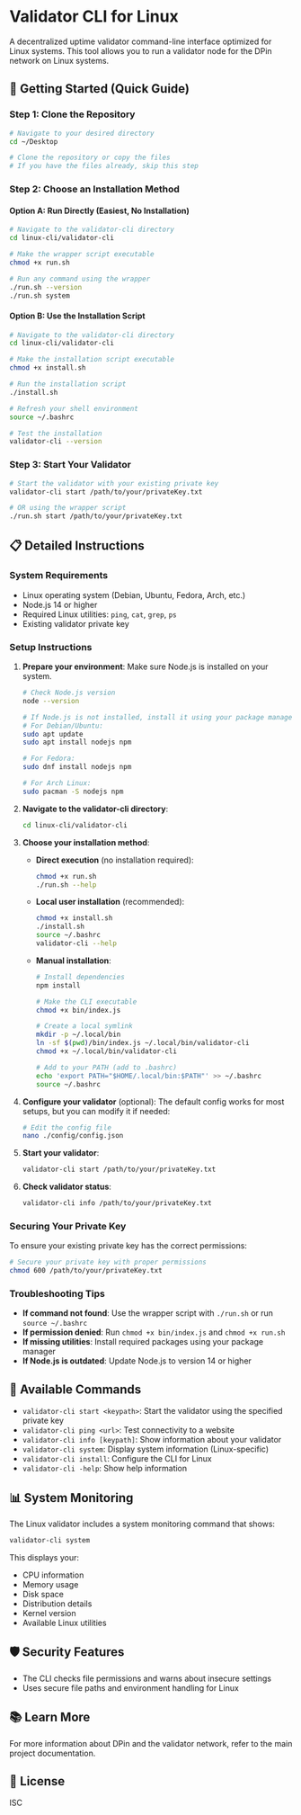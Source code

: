 # Validator CLI for Linux

A decentralized uptime validator command-line interface optimized for Linux systems. This tool allows you to run a validator node for the DPin network on Linux systems.

## 🚀 Getting Started (Quick Guide)

### Step 1: Clone the Repository

```bash
# Navigate to your desired directory
cd ~/Desktop

# Clone the repository or copy the files
# If you have the files already, skip this step
```

### Step 2: Choose an Installation Method

#### Option A: Run Directly (Easiest, No Installation)

```bash
# Navigate to the validator-cli directory
cd linux-cli/validator-cli

# Make the wrapper script executable
chmod +x run.sh

# Run any command using the wrapper
./run.sh --version
./run.sh system
```

#### Option B: Use the Installation Script

```bash
# Navigate to the validator-cli directory
cd linux-cli/validator-cli

# Make the installation script executable
chmod +x install.sh

# Run the installation script
./install.sh

# Refresh your shell environment
source ~/.bashrc

# Test the installation
validator-cli --version
```

### Step 3: Start Your Validator

```bash
# Start the validator with your existing private key
validator-cli start /path/to/your/privateKey.txt

# OR using the wrapper script
./run.sh start /path/to/your/privateKey.txt
```

## 📋 Detailed Instructions

### System Requirements

- Linux operating system (Debian, Ubuntu, Fedora, Arch, etc.)
- Node.js 14 or higher
- Required Linux utilities: `ping`, `cat`, `grep`, `ps`
- Existing validator private key

### Setup Instructions

1. **Prepare your environment**:
   Make sure Node.js is installed on your system.

   ```bash
   # Check Node.js version
   node --version
   
   # If Node.js is not installed, install it using your package manager
   # For Debian/Ubuntu:
   sudo apt update
   sudo apt install nodejs npm
   
   # For Fedora:
   sudo dnf install nodejs npm
   
   # For Arch Linux:
   sudo pacman -S nodejs npm
   ```

2. **Navigate to the validator-cli directory**:
   ```bash
   cd linux-cli/validator-cli
   ```

3. **Choose your installation method**:

   - **Direct execution** (no installation required):
     ```bash
     chmod +x run.sh
     ./run.sh --help
     ```

   - **Local user installation** (recommended):
     ```bash
     chmod +x install.sh
     ./install.sh
     source ~/.bashrc
     validator-cli --help
     ```

   - **Manual installation**:
     ```bash
     # Install dependencies
     npm install
     
     # Make the CLI executable
     chmod +x bin/index.js
     
     # Create a local symlink
     mkdir -p ~/.local/bin
     ln -sf $(pwd)/bin/index.js ~/.local/bin/validator-cli
     chmod +x ~/.local/bin/validator-cli
     
     # Add to your PATH (add to .bashrc)
     echo 'export PATH="$HOME/.local/bin:$PATH"' >> ~/.bashrc
     source ~/.bashrc
     ```

4. **Configure your validator** (optional):
   The default config works for most setups, but you can modify it if needed:
   ```bash
   # Edit the config file
   nano ./config/config.json
   ```

5. **Start your validator**:
   ```bash
   validator-cli start /path/to/your/privateKey.txt
   ```

6. **Check validator status**:
   ```bash
   validator-cli info /path/to/your/privateKey.txt
   ```

### Securing Your Private Key

To ensure your existing private key has the correct permissions:

```bash
# Secure your private key with proper permissions
chmod 600 /path/to/your/privateKey.txt
```

### Troubleshooting Tips

- **If command not found**: Use the wrapper script with `./run.sh` or run `source ~/.bashrc`
- **If permission denied**: Run `chmod +x bin/index.js` and `chmod +x run.sh`
- **If missing utilities**: Install required packages using your package manager
- **If Node.js is outdated**: Update Node.js to version 14 or higher

## 🔧 Available Commands

- `validator-cli start <keypath>`: Start the validator using the specified private key
- `validator-cli ping <url>`: Test connectivity to a website
- `validator-cli info [keypath]`: Show information about your validator
- `validator-cli system`: Display system information (Linux-specific)
- `validator-cli install`: Configure the CLI for Linux
- `validator-cli -help`: Show help information

## 📊 System Monitoring

The Linux validator includes a system monitoring command that shows:

```bash
validator-cli system
```

This displays your:
- CPU information
- Memory usage
- Disk space
- Distribution details
- Kernel version
- Available Linux utilities

## 🛡️ Security Features

- The CLI checks file permissions and warns about insecure settings
- Uses secure file paths and environment handling for Linux

## 📚 Learn More

For more information about DPin and the validator network, refer to the main project documentation.

## 📄 License

ISC
